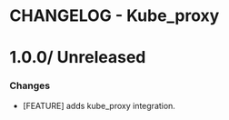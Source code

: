 # CHANGELOG - Kube_proxy

1.0.0/ Unreleased
==================

### Changes

* [FEATURE] adds kube_proxy integration.
